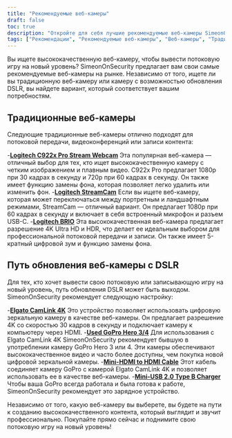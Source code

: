 ```yaml
---
title: "Рекомендуемые веб-камеры"
draft: false
toc: true
description: "Откройте для себя лучшие рекомендуемые веб-камеры SimeonOnSecurity для всех ваших потребностей в потоковой передаче. Выберите из традиционных веб-камер, таких как веб-камера Logitech C922x Pro Stream, Logitech StreamCam и Logitech BRIO, или выберите веб-камеру с возможностью обновления DSLR, используя Elgato CamLink 4K с бывшей в употреблении GoPro Hero 3 4, Mini- Кабель HDMI-HDMI и зарядное устройство Mini-USB 2.0 Type B. Покупайте лучшие веб-камеры на рынке прямо сейчас."
tags: ["Рекомендации", "Рекомендуемые веб-камеры", "Веб-камеры", "Традиционные веб-камеры", "Веб-камера с путем обновления DSLR", "Веб-камера Logitech C922x Pro Stream", "Logitech StreamCam", "Логитек БРИО", "Эльгато CamLink 4K", "Стань профессиональным героем 3 4", "Кабель Mini-HDMI-HDMI", "Зарядное устройство Mini-USB 2.0 типа B"]
---
```

 Вы ищете высококачественную веб-камеру, чтобы вывести потоковую игру на новый уровень? SimeonOnSecurity предлагает вам свои самые рекомендуемые веб-камеры на рынке. Независимо от того, ищете ли вы традиционную веб-камеру или камеру с возможностью обновления DSLR, вы найдете вариант, который соответствует вашим потребностям.

## Традиционные веб-камеры

Следующие традиционные веб-камеры отлично подходят для потоковой передачи, видеоконференций или записи контента:

-[**Logitech C922x Pro Stream Webcam**](https://amzn.to/37P4FMN) Эта популярная веб-камера — отличный выбор для тех, кто ищет высококачественную камеру с четким изображением и плавным видео. C922x Pro предлагает 1080p при 30 кадрах в секунду и 720p при 60 кадрах в секунду. Он также имеет функцию замены фона, которая позволяет легко удалить или изменить фон.
-[**Logitech StreamCam**](https://amzn.to/2SQUWAA) Если вы ищете веб-камеру, которая может переключаться между портретным и ландшафтным режимами, StreamCam — отличный вариант. Он предлагает 1080p при 60 кадрах в секунду и включает в себя встроенный микрофон и разъем USB-C.
-[**Logitech BRIO**](https://amzn.to/2uQPjcn) Эта высококачественная веб-камера предлагает разрешение 4K Ultra HD и HDR, что делает ее идеальным выбором для профессиональной потоковой передачи и записи. Он также имеет 5-кратный цифровой зум и функцию замены фона.

## Путь обновления веб-камеры с DSLR

Для тех, кто хочет вывести свою потоковую или записывающую игру на новый уровень, путь обновления DSLR может быть выходом. SimeonOnSecurity рекомендует следующую настройку:

-[**Elgato CamLink 4K**](https://amzn.to/3oFugAi) Это устройство позволяет использовать цифровую зеркальную камеру в качестве веб-камеры. Он предлагает разрешение 4K со скоростью 30 кадров в секунду и подключает камеру к компьютеру через HDMI.
-[**Used GoPro Hero 3/4**](https://www.ebay.com/sch/i.html?_nkw=Used+GoPro+HERO+4+Black+Edition) Для использования с Elgato CamLink 4K SimeonOnSecurity рекомендует бывшую в употреблении камеру GoPro Hero 3 или 4. Эти камеры обеспечивают высококачественное видео и часто более доступны, чем покупка новой цифровой зеркальной камеры.
-[**Mini-HDMI to HDMI Cable**](https://amzn.to/2N1AL2J) Этот кабель соединяет камеру GoPro с камерой Elgato CamLink 4K и позволяет использовать ее в качестве веб-камеры.
-[**Mini-USB 2.0 Type B Charger**](https://amzn.to/2XyN5t5) Чтобы ваша GoPro всегда работала и была готова к работе, SimeonOnSecurity рекомендует это зарядное устройство.

Независимо от того, какую веб-камеру вы выберете, вы будете на пути к созданию высококачественного контента, который выглядит и звучит профессионально. Покупайте прямо сейчас и поднимите свою потоковую игру на новый уровень!

